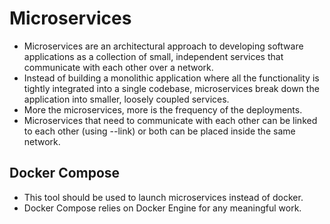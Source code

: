 # Microservices
- Microservices are an architectural approach to developing software applications as a collection of small, independent services that communicate with each other over a network.
- Instead of building a monolithic application where all the functionality is tightly integrated into a single codebase, microservices break down the application into smaller, loosely coupled services.
- More the microservices, more is the frequency of the deployments.
- Microservices that need to communicate with each other can be linked to each other (using --link) or both can be placed inside the same network.

## Docker Compose
- This tool should be used to launch microservices instead of docker.
- Docker Compose relies on Docker Engine for any meaningful work.
